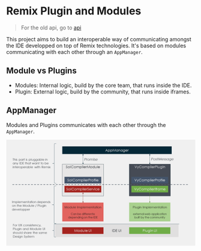 # Remix Plugin and Modules

> For the old api, go to [api](./api.md)

This project aims to build an interoperable way of communicating amongst the IDE developped on top of Remix technologies. It's based on modules communicating with each other through an `AppManager`.

## Module vs Plugins

- Modules: Internal logic, build by the core team, that runs inside the IDE.
- Plugin: External logic, build by the community, that runs inside iframes.


## AppManager

Modules and Plugins communicates with each other through the `AppManager`.

![AppModule](./doc/imgs/architecture.png "Achitecture")
